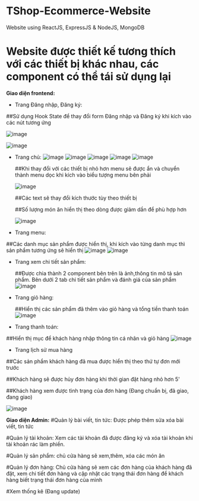 # TShop-Ecommerce-Website
Website using ReactJS, ExpressJS &amp; NodeJS, MongoDB
# Website được thiết kế tương thích với các thiết bị khác nhau, các component có thể tái sử dụng lại
**Giao diện frontend:**
- Trang Đăng nhập, Đăng ký:

##Sử dụng Hook State để thay đổi form Đăng nhập và Đăng ký khi kích vào các nút tương ứng

![image](https://github.com/user-attachments/assets/e9ea2984-736f-4773-a9d5-86d27e826769)

![image](https://github.com/user-attachments/assets/e5b77e27-b800-4f16-a64f-3984c08c7d2d)


- Trang chủ: 
  ![image](https://github.com/user-attachments/assets/4d335f54-af43-460c-820d-8f40861e66a2)
  ![image](https://github.com/user-attachments/assets/ceef645c-635b-447d-ba10-8f9f5b4f5887)
  ![image](https://github.com/user-attachments/assets/2fab05db-240e-4546-a6fc-a422d612ec42)
 ![image](https://github.com/user-attachments/assets/c02960f4-c60f-457f-b811-6adba253ec45)
  ![image](https://github.com/user-attachments/assets/8094e162-f846-45ae-a7ce-5e44deb6e7e8)
  
  ##Khi thay đổi với các thiết bị nhỏ hơn menu sẽ được ẩn và chuyển thành menu dọc khi kích vào biểu tượng menu bên phải
  
  ![image](https://github.com/user-attachments/assets/3d1ea83f-2af4-4cf8-bfd9-39cf5ac582de)
  
  ##Các text sẽ thay đổi kích thước tùy theo thiết bị
  
  ##Số lượng món ăn hiển thị theo dòng được giảm dần để phù hợp hơn
  
  ![image](https://github.com/user-attachments/assets/5b87c555-47ae-474b-a18b-dd23f35cab7a)

- Trang menu:
  
 ##Các danh mục sản phẩm được hiển thị, khi kích vào từng danh mục thì sản phẩm tương ứng sẽ hiển thị
  ![image](https://github.com/user-attachments/assets/092d7762-46ff-4fc4-b7f7-9d13ee497e88)
  ![image](https://github.com/user-attachments/assets/70059f1a-0ce7-4919-8d3e-5f03c2e7de8a)

- Trang xem chi tiết sản phẩm:
  
  ##Được chia thành 2 component bên trên là ảnh,thông tin mô tả sản phẩm. Bên dưới 2 tab chi tiết sản phẩm và đánh giá của sản phẩm
![image](https://github.com/user-attachments/assets/fc34e40b-4cad-49c2-ae95-8325058add5e)

- Trang giỏ hàng:
  
  ##Hiển thị các sản phẩm đã thêm vào giỏ hàng và tổng tiền thanh toán
  ![image](https://github.com/user-attachments/assets/88372310-2e1f-4fdf-b4c8-1a503c455b31)

- Trang thanh toán:
  
##Hiển thị mục để khách hàng nhập thông tin cá nhân và giỏ hàng
![image](https://github.com/user-attachments/assets/b81e79c9-1d9a-41ca-b32b-cef68768954c)

- Trang lịch sử mua hàng

##Các sản phẩm khách hàng đã mua được hiển thị theo thứ tự đơn mới trước

##Khách hàng sẽ được hủy đơn hàng khi thời gian đặt hàng nhỏ hơn 5'

##Khách hàng xem được tình trạng của đơn hàng (Đang chuẩn bị, đã giao, đang giao)

![image](https://github.com/user-attachments/assets/3ff04eba-3fa9-44be-a25c-e31d9d259e1d)

**Giao diện Admin:**
#Quản lý bài viết, tin tức: Được phép thêm sửa xóa bài viết, tin tức

#Quản lý tài khoản: Xem các tài khoản đã được đăng ký và xóa tài khoản khi tài khoản rác làm phiền.

#Quản lý sản phẩm: chủ cửa hàng sẽ xem,thêm, xóa các món ăn 

#Quản lý đơn hàng: Chủ cửa hàng sẽ xem các đơn hàng của khách hàng đã đặt, xem chi tiết đơn hàng và cập nhật các trạng thái đơn hàng để khách hàng biết trạng thái đơn hàng của mình

#Xem thống kê (Đang update)












